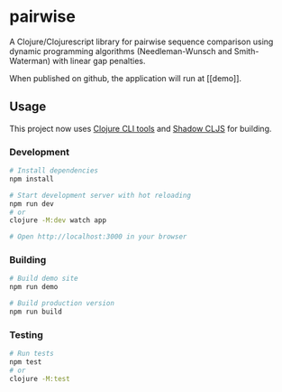 # pairwise

A Clojure/Clojurescript library for pairwise sequence comparison using dynamic programming algorithms (Needleman-Wunsch and Smith-Waterman) with linear gap penalties.

When published on github, the application will run at [[demo]].

## Usage

This project now uses [Clojure CLI tools](https://clojure.org/guides/getting_started) and [Shadow CLJS](https://shadow-cljs.github.io/docs/UsersGuide.html) for building.

### Development

```bash
# Install dependencies
npm install

# Start development server with hot reloading
npm run dev
# or
clojure -M:dev watch app

# Open http://localhost:3000 in your browser
```

### Building

```bash
# Build demo site
npm run demo

# Build production version
npm run build
```

### Testing

```bash
# Run tests
npm test
# or
clojure -M:test
```

